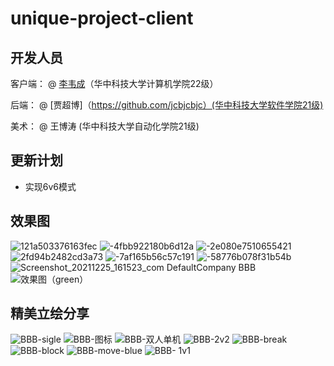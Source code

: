 # unique-project-client

## 开发人员
客户端：
@ [李韦成](https://github.com/TivatAmber)（华中科技大学计算机学院22级）

后端：
@ [贾超博]（https://github.com/jcbjcbjc）(华中科技大学软件学院21级)

美术：
@ 王博涛 (华中科技大学自动化学院21级)

## 更新计划
- 实现6v6模式
 
 ## 效果图
![121a503376163fec](https://user-images.githubusercontent.com/91889375/167772087-bdc6d484-68d0-4820-801f-c2a8511fa753.png)
![-4fbb922180b6d12a](https://user-images.githubusercontent.com/91889375/167772116-4c22eb34-fbf3-4905-a4e4-a988157f9fc8.jpg)
![-2e080e7510655421](https://user-images.githubusercontent.com/91889375/167772160-3dad3df6-3e86-4a61-a5e0-65d023c794fd.png)
![2fd94b2482cd3a73](https://user-images.githubusercontent.com/91889375/167772165-7bcb5aee-755d-45ca-9e81-4d3f7a649165.png)
![-7af165b56c57c191](https://user-images.githubusercontent.com/91889375/167772178-b415350d-c08d-4d5c-a778-007f69b049a7.png)
![-58776b078f31b54b](https://user-images.githubusercontent.com/91889375/167772197-dbbd727d-deb0-4642-b2f4-6abc0f61fef6.png)
![Screenshot_20211225_161523_com DefaultCompany BBB](https://user-images.githubusercontent.com/91889375/167772227-f1281b64-bdb2-403b-b198-3c2e6d998edc.jpg)
![效果图（green）](https://user-images.githubusercontent.com/91889375/167772243-1659e99a-896c-4994-9c6a-5f921fce8744.jpg)
## 精美立绘分享
![BBB-sigle](https://user-images.githubusercontent.com/91889375/167772299-33ac23ca-26a0-4575-8ee3-28d9859b2bdd.jpg)
![BBB-图标](https://user-images.githubusercontent.com/91889375/167772304-c1435d7e-190c-4b48-a0dd-ebf31226ad52.png)
![BBB-双人单机](https://user-images.githubusercontent.com/91889375/167772315-089d17a8-fff0-48c9-ac95-906e03f911c3.jpg)
![BBB-2v2](https://user-images.githubusercontent.com/91889375/167772329-6240754b-b0d9-437a-99b6-eee4b0877d81.jpg)
![BBB-break](https://user-images.githubusercontent.com/91889375/167772356-a09bc254-ad2c-43bc-9b31-98761f7868d6.png)
![BBB-block](https://user-images.githubusercontent.com/91889375/167772366-afde1867-dfa7-4409-9979-d6103d1c3c32.png)
![BBB-move-blue](https://user-images.githubusercontent.com/91889375/167772378-720ef39f-b256-4706-929c-1238ef07d0cd.png)
![BBB- 1v1](https://user-images.githubusercontent.com/91889375/167772411-6cb96471-cc37-410e-bab0-ff9fa1b69a38.jpg)

